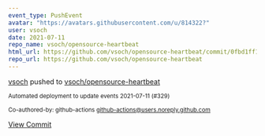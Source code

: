 ```yaml
---
event_type: PushEvent
avatar: "https://avatars.githubusercontent.com/u/814322?"
user: vsoch
date: 2021-07-11
repo_name: vsoch/opensource-heartbeat
html_url: https://github.com/vsoch/opensource-heartbeat/commit/0fbd1ff16b69c75d484f84ec1d47ba69696445da
repo_url: https://github.com/vsoch/opensource-heartbeat
---
```


<a href='https://github.com/vsoch' target='_blank'>vsoch</a> pushed to <a href='https://github.com/vsoch/opensource-heartbeat' target='_blank'>vsoch/opensource-heartbeat</a>

<small>Automated deployment to update events 2021-07-11 (#329)

Co-authored-by: github-actions <github-actions@users.noreply.github.com></small>

<a href='https://github.com/vsoch/opensource-heartbeat/commit/0fbd1ff16b69c75d484f84ec1d47ba69696445da' target='_blank'>View Commit</a>
